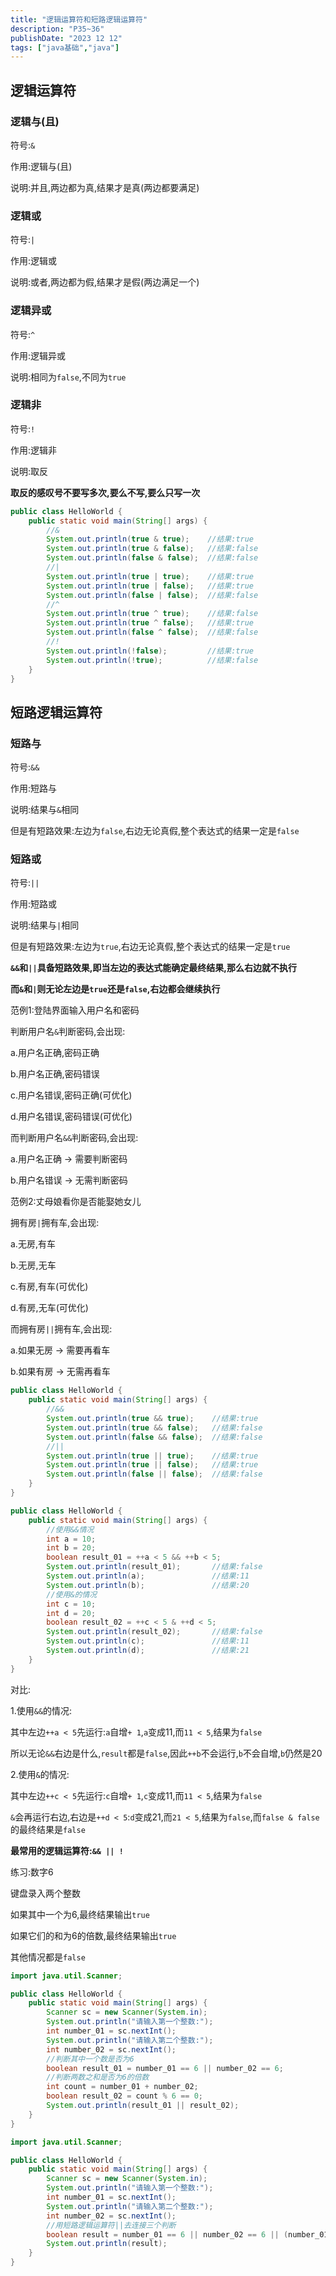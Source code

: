 ```yaml
---
title: "逻辑运算符和短路逻辑运算符"
description: "P35~36"
publishDate: "2023 12 12"
tags: ["java基础","java"]
---
```


## 逻辑运算符

### 逻辑与(且)

符号:`&`

作用:逻辑与(且)

说明:并且,两边都为真,结果才是真(两边都要满足)

### 逻辑或

符号:`|`

作用:逻辑或

说明:或者,两边都为假,结果才是假(两边满足一个)

### 逻辑异或

符号:`^`

作用:逻辑异或

说明:相同为`false`,不同为`true`

### 逻辑非

符号:`!`

作用:逻辑非

说明:取反

**取反的感叹号不要写多次,要么不写,要么只写一次**

```java
public class HelloWorld {
    public static void main(String[] args) {
        //&
        System.out.println(true & true);    //结果:true
        System.out.println(true & false);   //结果:false
        System.out.println(false & false);  //结果:false
        //|
        System.out.println(true | true);    //结果:true
        System.out.println(true | false);   //结果:true
        System.out.println(false | false);  //结果:false
        //^
        System.out.println(true ^ true);    //结果:false
        System.out.println(true ^ false);   //结果:true
        System.out.println(false ^ false);  //结果:false
        //!
        System.out.println(!false);         //结果:true
        System.out.println(!true);          //结果:false
    }
}
```

## 短路逻辑运算符

### 短路与

符号:`&&`

作用:短路与

说明:结果与`&`相同

但是有短路效果:左边为`false`,右边无论真假,整个表达式的结果一定是`false`

### 短路或

符号:`||`

作用:短路或

说明:结果与`|`相同

但是有短路效果:左边为`true`,右边无论真假,整个表达式的结果一定是`true`

**`&&`和`||`具备短路效果,即当左边的表达式能确定最终结果,那么右边就不执行**

**而`&`和`|`则无论左边是`true`还是`false`,右边都会继续执行**

范例1:登陆界面输入用户名和密码

判断用户名`&`判断密码,会出现:

a.用户名正确,密码正确

b.用户名正确,密码错误

c.用户名错误,密码正确(可优化)

d.用户名错误,密码错误(可优化)

而判断用户名`&&`判断密码,会出现:

a.用户名正确 -> 需要判断密码

b.用户名错误 -> 无需判断密码

范例2:丈母娘看你是否能娶她女儿

拥有房`|`拥有车,会出现:

a.无房,有车

b.无房,无车

c.有房,有车(可优化)

d.有房,无车(可优化)

而拥有房`||`拥有车,会出现:

a.如果无房 -> 需要再看车

b.如果有房 -> 无需再看车

```java
public class HelloWorld {
    public static void main(String[] args) {
        //&&
        System.out.println(true && true);    //结果:true
        System.out.println(true && false);   //结果:false
        System.out.println(false && false);  //结果:false
        //||
        System.out.println(true || true);    //结果:true
        System.out.println(true || false);   //结果:true
        System.out.println(false || false);  //结果:false
    }
}
```

```java
public class HelloWorld {
    public static void main(String[] args) {
        //使用&&情况
        int a = 10;
        int b = 20;
        boolean result_01 = ++a < 5 && ++b < 5;
        System.out.println(result_01);       //结果:false
        System.out.println(a);               //结果:11
        System.out.println(b);               //结果:20
        //使用&的情况
        int c = 10;
        int d = 20;
        boolean result_02 = ++c < 5 & ++d < 5;
        System.out.println(result_02);       //结果:false
        System.out.println(c);               //结果:11
        System.out.println(d);               //结果:21
    }
}
```

对比:

1.使用`&&`的情况:

其中左边`++a < 5`先运行:`a`自增`+ 1`,`a`变成11,而`11 < 5`,结果为`false`

所以无论`&&`右边是什么,`result`都是`false`,因此`++b`不会运行,`b`不会自增,`b`仍然是20

2.使用`&`的情况:

其中左边`++c < 5`先运行:`c`自增`+ 1`,`c`变成11,而`11 < 5`,结果为`false`

`&`会再运行右边,右边是`++d < 5`:`d`变成21,而`21 < 5`,结果为`false`,而`false & false`的最终结果是`false`

**最常用的逻辑运算符:`&& || !`**

练习:数字6

键盘录入两个整数

如果其中一个为6,最终结果输出`true`

如果它们的和为6的倍数,最终结果输出`true`

其他情况都是`false`

```java
import java.util.Scanner;

public class HelloWorld {
    public static void main(String[] args) {
        Scanner sc = new Scanner(System.in);
        System.out.println("请输入第一个整数:");
        int number_01 = sc.nextInt();
        System.out.println("请输入第二个整数:");
        int number_02 = sc.nextInt();
        //判断其中一个数是否为6
        boolean result_01 = number_01 == 6 || number_02 == 6;
        //判断两数之和是否为6的倍数
        int count = number_01 + number_02;
        boolean result_02 = count % 6 == 0;
        System.out.println(result_01 || result_02);
    }
}
```

```java
import java.util.Scanner;

public class HelloWorld {
    public static void main(String[] args) {
        Scanner sc = new Scanner(System.in);
        System.out.println("请输入第一个整数:");
        int number_01 = sc.nextInt();
        System.out.println("请输入第二个整数:");
        int number_02 = sc.nextInt();
        //用短路逻辑运算符||去连接三个判断
        boolean result = number_01 == 6 || number_02 == 6 || (number_01 + number_02) % 6 == 0;
        System.out.println(result);
    }
}
```